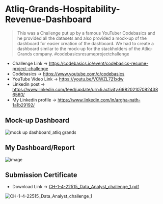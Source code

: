# Atliq-Grands-Hospitability-Revenue-Dashboard


> This was a Challenge put up by a famous YouTuber Codebasics and he provided all the datasets and also provided a mock-up of the dashboard for easier creation of the dashboard. We had to create a dashboard similar to the mock-up for the stackholders of the Atliq-Grands company. #codebasicsresumeprojectchallenge

* Challenge Link -> https://codebasics.io/event/codebasics-resume-project-challenge
* Codebasics -> https://www.youtube.com/c/codebasics
* YouTube Video Link -> https://youtu.be/VCWZL721xdw
* Linkedin post -> https://www.linkedin.com/feed/update/urn:li:activity:6982021070824386560/
* My Linkedin profile -> https://www.linkedin.com/in/argha-nath-1a1b29192/

## Mock-up Dashboard

![mock up dashboard_atliq grands](https://user-images.githubusercontent.com/54589605/193418389-378bc1c1-319a-4039-8bb4-f15469c3f81d.png)


## My Dashboard/Report

![image](https://user-images.githubusercontent.com/54589605/193418224-366cfd0d-a711-4fc4-9d4e-0e3c5228e4d7.png)


## Submission Certificate

* Download Link -> [CH-1-4-22515_Data_Analyst_challenge_1.pdf](https://github.com/arghanath007/Atliq-Grands-Hospitability-Revenue-Dashboard/files/9746093/CH-1-4-22515_Data_Analyst_challenge_1.pdf)

![CH-1-4-22515_Data_Analyst_challenge_1](https://user-images.githubusercontent.com/54589605/194872299-7c2e4aa4-3d21-4a63-aeaf-9328905905d7.jpg)




